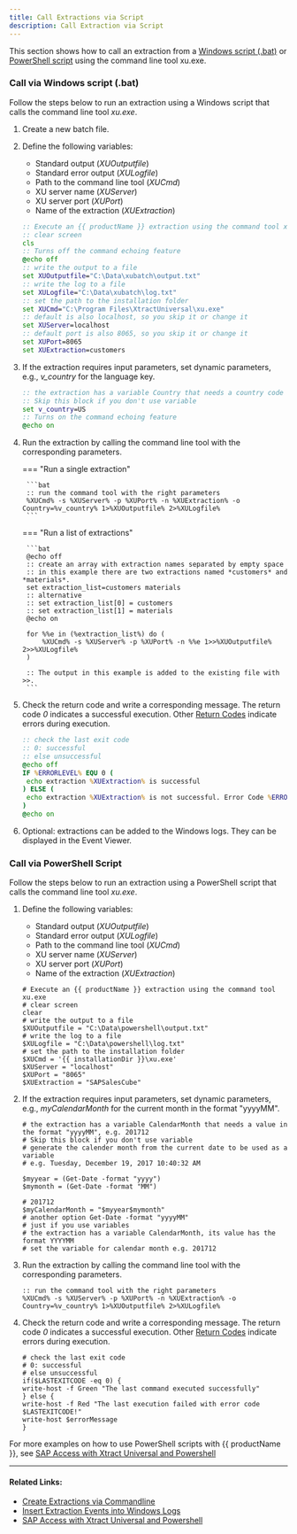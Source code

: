 ```yaml
---
title: Call Extractions via Script
description: Call Extraction via Script
---
```


This section shows how to call an extraction from a [Windows script (.bat)](#call-via-windows-script-bat) or [PowerShell script](#call-via-powershell-script) using the command line tool xu.exe.


### Call via Windows script (.bat)

Follow the steps below to run an extraction using a Windows script that calls the command line tool *xu.exe*.

1. Create a new batch file.
2. Define the following variables:
	- Standard output (*XUOutputfile*)
	- Standard error output (*XULogfile*)
	- Path to the command line tool (*XUCmd*)
	- XU server name (*XUServer*)
	- XU server port (*XUPort*) 
	- Name of the extraction (*XUExtraction*)

	```bat
	:: Execute an {{ productName }} extraction using the command tool xu.exe
	:: clear screen  
	cls
	:: Turns off the command echoing feature
	@echo off
	:: write the output to a file
	set XUOutputfile="C:\Data\xubatch\output.txt"
	:: write the log to a file
	set XULogfile="C:\Data\xubatch\log.txt"
	:: set the path to the installation folder
	set XUCmd="C:\Program Files\XtractUniversal\xu.exe"
	:: default is also localhost, so you skip it or change it  
	set XUServer=localhost
	:: default port is also 8065, so you skip it or change it  
	set XUPort=8065
	set XUExtraction=customers 
	```

3. If the extraction requires input parameters, set dynamic parameters, e.g., *v_country* for the language key.

	```bat
	:: the extraction has a variable Country that needs a country code of length 2, e.g. US
	:: Skip this block if you don't use variable  
	set v_country=US
	:: Turns on the command echoing feature
	@echo on
	```

4. Run the extraction by calling the command line tool with the corresponding parameters.
 
	=== "Run a single extraction"

		```bat
		:: run the command tool with the right parameters
		%XUCmd% -s %XUServer% -p %XUPort% -n %XUExtraction% -o Country=%v_country% 1>%XUOutputfile% 2>%XULogfile%
		```
		
	=== "Run a list of extractions"

		```bat
		@echo off 
		:: create an array with extraction names separated by empty space 
		:: in this example there are two extractions named *customers* and *materials*.
		set extraction_list=customers materials 
		:: alternative 
		:: set extraction_list[0] = customers 
		:: set extraction_list[1] = materials 
		@echo on

		for %%e in (%extraction_list%) do ( 
			%XUCmd% -s %XUServer% -p %XUPort% -n %%e 1>>%XUOutputfile% 2>>%XULogfile%
		)
		
		:: The output in this example is added to the existing file with >>.
		```

5. Check the return code and write a corresponding message. The return code *0* indicates a successful execution.
Other [Return Codes](https://help.theobald-software.com/en/xtract-universal/execute-and-automate-extractions/call-via-commandline#return-codes) indicate errors during execution.

	```bat
	:: check the last exit code
	:: 0: successful
	:: else unsuccessful
	@echo off 
	IF %ERRORLEVEL% EQU 0 ( 
	 echo extraction %XUExtraction% is successful 
	) ELSE (
	 echo extraction %XUExtraction% is not successful. Error Code %ERRORLEVEL%. See log for details.
	)
	@echo on
	```

6. Optional: extractions can be added to the Windows logs. They can be displayed in the Event Viewer.

### Call via PowerShell Script

Follow the steps below to run an extraction using a PowerShell script that calls the command line tool *xu.exe*.

1. Define the following variables:
	- Standard output (*XUOutputfile*)
	- Standard error output (*XULogfile*)
	- Path to the command line tool (*XUCmd*)
	- XU server name (*XUServer*)
	- XU server port (*XUPort*) 
	- Name of the extraction (*XUExtraction*)

	```shell
	# Execute an {{ productName }} extraction using the command tool xu.exe 
	# clear screen  
	clear
	# write the output to a file
	$XUOutputfile = "C:\Data\powershell\output.txt"
	# write the log to a file
	$XULogfile = "C:\Data\powershell\log.txt"
	# set the path to the installation folder
	$XUCmd = '{{ installationDir }}\xu.exe'
	$XUServer = "localhost"
	$XUPort = "8065"
	$XUExtraction = "SAPSalesCube" 
	```

2. If the extraction requires input parameters, set dynamic parameters, e.g., *myCalendarMonth* for the current month in the format "yyyyMM".

	```shell
	# the extraction has a variable CalendarMonth that needs a value in the format "yyyyMM", e.g. 201712
	# Skip this block if you don't use variable
	# generate the calender month from the current date to be used as a variable
	# e.g. Tuesday, December 19, 2017 10:40:32 AM

	$myyear = (Get-Date -format "yyyy")
	$mymonth = (Get-Date -format "MM")

	# 201712
	$myCalendarMonth = "$myyear$mymonth"
	# another option Get-Date -format "yyyyMM"
	# just if you use variables
	# the extraction has a variable CalendarMonth, its value has the format YYYYMM
	# set the variable for calendar month e.g. 201712
	```
	
3. Run the extraction by calling the command line tool with the corresponding parameters.

	```shell
	:: run the command tool with the right parameters
	%XUCmd% -s %XUServer% -p %XUPort% -n %XUExtraction% -o Country=%v_country% 1>%XUOutputfile% 2>%XULogfile%
	```

4. Check the return code and write a corresponding message. The return code *0* indicates a successful execution.
Other [Return Codes](https://help.theobald-software.com/en/xtract-universal/execute-and-automate-extractions/call-via-commandline#return-codes) indicate errors during execution.

	```shell
	# check the last exit code
	# 0: successful
	# else unsuccessful
	if($LASTEXITCODE -eq 0) {           
	write-host -f Green "The last command executed successfully"          
	} else {           
	write-host -f Red "The last execution failed with error code $LASTEXITCODE!"
	write-host $errorMessage
	}
	```

For more examples on how to use PowerShell scripts with {{ productName }}, see [SAP Access with Xtract Universal and Powershell](sap-access-with-xtract-universal-and-powershell.md)

****
#### Related Links:
- [Create Extractions via Commandline](config-command-line-tool.md)
- [Insert Extraction Events into Windows Logs](insert-extraction-events-into-the-windows-logs.md)
- [SAP Access with Xtract Universal and Powershell](sap-access-with-xtract-universal-and-powershell.md)

